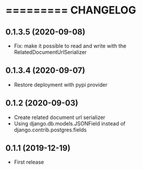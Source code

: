 =========
CHANGELOG
=========

0.1.3.5           (2020-09-08)
----------------------------

* Fix: make it possible to read and write with the RelatedDocumentUrlSerializer

0.1.3.4         (2020-09-07)
----------------------------

* Restore deployment with pypi provider

0.1.2           (2020-09-03)
----------------------------

* Create related document url serializer
* Using django.db.models.JSONField instead of django.contrib.postgres.fields

0.1.1           (2019-12-19)
----------------------------

* First release
